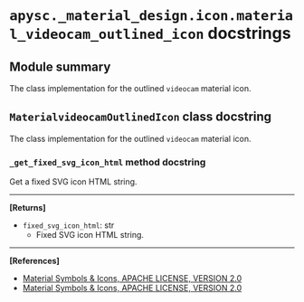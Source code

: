 # `apysc._material_design.icon.material_videocam_outlined_icon` docstrings

## Module summary

The class implementation for the outlined `videocam` material icon.

## `MaterialvideocamOutlinedIcon` class docstring

The class implementation for the outlined `videocam` material icon.

### `_get_fixed_svg_icon_html` method docstring

Get a fixed SVG icon HTML string.<hr>

**[Returns]**

- `fixed_svg_icon_html`: str
  - Fixed SVG icon HTML string.

<hr>

**[References]**

- [Material Symbols & Icons, APACHE LICENSE, VERSION 2.0](https://fonts.google.com/icons?icon.size=24&icon.color=%23e8eaed)
- [Material Symbols & Icons, APACHE LICENSE, VERSION 2.0](https://www.apache.org/licenses/LICENSE-2.0.html)